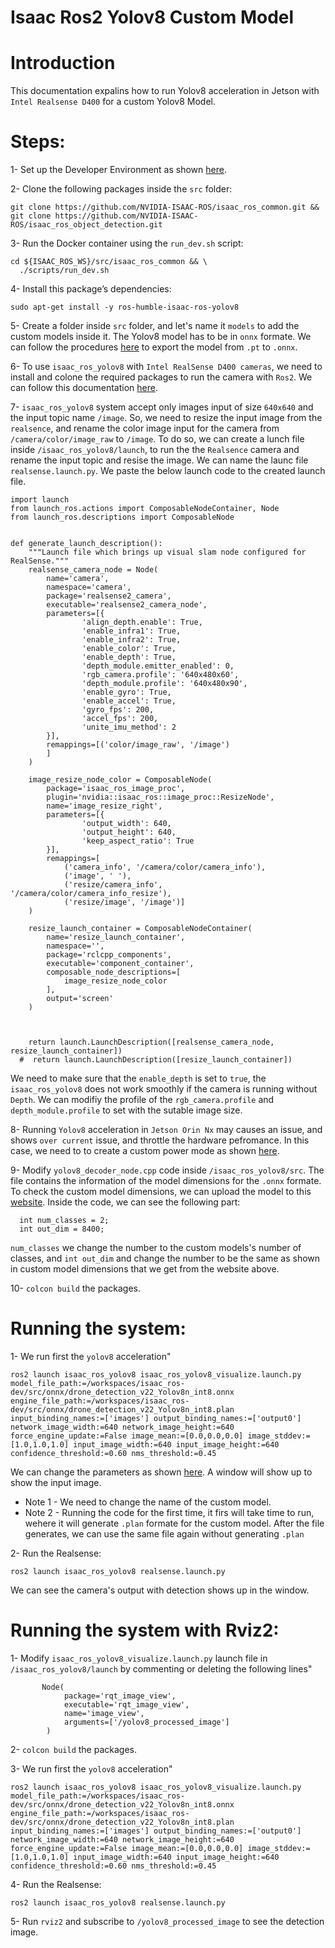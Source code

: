 # Isaac Ros2 Yolov8 Custom Model 

Introduction
======================

This documentation expalins how to run Yolov8 acceleration in Jetson with `Intel Realsense D400` for a custom Yolov8 Model. 

Steps:
======================

1- Set up the Developer Environment as shown [here](https://nvidia-isaac-ros.github.io/getting_started/dev_env_setup.html).


2- Clone the following packages inside the `src` folder:


```
git clone https://github.com/NVIDIA-ISAAC-ROS/isaac_ros_common.git && 
git clone https://github.com/NVIDIA-ISAAC-ROS/isaac_ros_object_detection.git
```

3- Run the Docker container using the `run_dev.sh` script:   


```
cd ${ISAAC_ROS_WS}/src/isaac_ros_common && \
  ./scripts/run_dev.sh
```

4- Install this package’s dependencies:


```
sudo apt-get install -y ros-humble-isaac-ros-yolov8
```

5- Create a folder inside `src` folder, and let's name it `models` to add the custom models inside it. The Yolov8 model has to be in `onnx` formate. We can follow the procedures [here](https://docs.ultralytics.com/modes/export/#key-features-of-export-mode) to export the model from `.pt` to `.onnx`.


6- To use `isaac_ros_yolov8` with `Intel RealSense D400 cameras`, we need to install and colone the required packages to run the camera with `Ros2`. We can follow this documentation [here](https://github.com/IntelRealSense/realsense-ros).


7- `isaac_ros_yolov8` system accept only images input of size `640x640` and the input topic name `/image`. So, we need to resize the input image from the `realsence`, and rename the color image input for the camera from `/camera/color/image_raw` to `/image`. To do so, we can create a lunch file inside `/isaac_ros_yolov8/launch`, to run the the `Realsence` camera and rename the input topic and resise the image. We can name the launc file `realsense.launch.py`. We paste the below launch code to the created launch file.

```
import launch
from launch_ros.actions import ComposableNodeContainer, Node
from launch_ros.descriptions import ComposableNode


def generate_launch_description():
    """Launch file which brings up visual slam node configured for RealSense."""
    realsense_camera_node = Node(
        name='camera',
        namespace='camera',
        package='realsense2_camera',
        executable='realsense2_camera_node',
        parameters=[{
                'align_depth.enable': True,
                'enable_infra1': True,
                'enable_infra2': True,
                'enable_color': True,
                'enable_depth': True,
                'depth_module.emitter_enabled': 0,
                'rgb_camera.profile': '640x480x60', 
                'depth_module.profile': '640x480x90',
                'enable_gyro': True,
                'enable_accel': True,
                'gyro_fps': 200,
                'accel_fps': 200,
                'unite_imu_method': 2
        }],
        remappings=[('color/image_raw', '/image')
        ]
    )
    
    image_resize_node_color = ComposableNode(
        package='isaac_ros_image_proc',
        plugin='nvidia::isaac_ros::image_proc::ResizeNode',
        name='image_resize_right',
        parameters=[{
                'output_width': 640,
                'output_height': 640,
                'keep_aspect_ratio': True
        }],
        remappings=[
            ('camera_info', '/camera/color/camera_info'),
            ('image', '	'),
            ('resize/camera_info', '/camera/color/camera_info_resize'),
            ('resize/image', '/image')]
    )
    
    resize_launch_container = ComposableNodeContainer(
        name='resize_launch_container',
        namespace='',
        package='rclcpp_components',
        executable='component_container',
        composable_node_descriptions=[
            image_resize_node_color
        ],
        output='screen'
    )
    
    

    return launch.LaunchDescription([realsense_camera_node, resize_launch_container])
  #  return launch.LaunchDescription([resize_launch_container])
```
We need to make sure that the `enable_depth` is set to `true`, the `isaac_ros_yolov8` does not work smoothly if the camera is running without `Depth`. We can modifiy the profile of the `rgb_camera.profile` and `depth_module.profile` to set with the sutable image size. 

8- Running `Yolov8` acceleration in `Jetson Orin Nx` may causes an issue, and shows `over current` issue, and throttle the hardware pefromance. In this case, we need to to create a custom power mode as shown [here](https://forums.developer.nvidia.com/t/system-throttled-due-to-over-current-on-orin-nx/247300/8?u=aalmusalami).
 
9- Modify `yolov8_decoder_node.cpp` code inside  `/isaac_ros_yolov8/src`. The file contains the information of the model dimensions for the `.onnx` formate. To check the custom model dimensions, we can upload the model to this [website](https://netron.app/). Inside the code, we can see the following part:

```
  int num_classes = 2; 
  int out_dim = 8400;

```

`num_classes` we change the number to the custom models's number of classes, and `int out_dim` and change the number to be the same as shown in custom model dimensions that we get from the website above.

10- `colcon build` the packages.

Running the system:
======================

1- We run first the `yolov8` acceleration"

```
ros2 launch isaac_ros_yolov8 isaac_ros_yolov8_visualize.launch.py model_file_path:=/workspaces/isaac_ros-dev/src/onnx/drone_detection_v22_Yolov8n_int8.onnx engine_file_path:=/workspaces/isaac_ros-dev/src/onnx/drone_detection_v22_Yolov8n_int8.plan input_binding_names:=['images'] output_binding_names:=['output0'] network_image_width:=640 network_image_height:=640 force_engine_update:=False image_mean:=[0.0,0.0,0.0] image_stddev:=[1.0,1.0,1.0] input_image_width:=640 input_image_height:=640 confidence_threshold:=0.60 nms_threshold:=0.45
```
We can change the parameters as shown [here](https://nvidia-isaac-ros.github.io/repositories_and_packages/isaac_ros_object_detection/isaac_ros_yolov8/index.html#ros-parameters). A window will show up to show the input image.

* Note 1 - We need to change the name of the custom model.
* Note 2 - Running the code for the first time, it firs will take time to run, wehere it will generate `.plan` formate for the custom model. After the file generates, we can use the same file again without generating `.plan` 

2- Run the Realsense:
```
ros2 launch isaac_ros_yolov8 realsense.launch.py
```
We can see the camera's output with detection shows up in the window. 

Running the system with Rviz2:
======================


1- Modify `isaac_ros_yolov8_visualize.launch.py` launch file in `/isaac_ros_yolov8/launch` by commenting or deleting the following lines"
```
       Node(
            package='rqt_image_view',
            executable='rqt_image_view',
            name='image_view',
            arguments=['/yolov8_processed_image']
        )
```

2- `colcon build` the packages.

3- We run first the `yolov8` acceleration"

```
ros2 launch isaac_ros_yolov8 isaac_ros_yolov8_visualize.launch.py model_file_path:=/workspaces/isaac_ros-dev/src/onnx/drone_detection_v22_Yolov8n_int8.onnx engine_file_path:=/workspaces/isaac_ros-dev/src/onnx/drone_detection_v22_Yolov8n_int8.plan input_binding_names:=['images'] output_binding_names:=['output0'] network_image_width:=640 network_image_height:=640 force_engine_update:=False image_mean:=[0.0,0.0,0.0] image_stddev:=[1.0,1.0,1.0] input_image_width:=640 input_image_height:=640 confidence_threshold:=0.60 nms_threshold:=0.45
```

4- Run the Realsense:
```
ros2 launch isaac_ros_yolov8 realsense.launch.py
```

5- Run `rviz2` and subscribe to `/yolov8_processed_image` to see the detection image.




